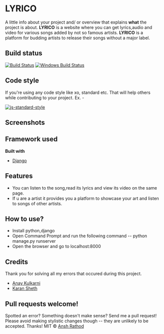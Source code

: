 # LYRICO
A little info about your project and/ or overview that explains **what** the project is about.
**LYRICO** is a website where you can get lyrics,audio and video for various songs added by not so famous artists.
**LYRICO** is a platform for budding artists to release their songs without a major label.

## Build status
[![Build Status](https://travis-ci.org/akashnimare/foco.svg?branch=master)](https://travis-ci.org/akashnimare/foco)
[![Windows Build Status](https://ci.appveyor.com/api/projects/status/github/akashnimare/foco?branch=master&svg=true)](https://ci.appveyor.com/project/akashnimare/foco/branch/master)

## Code style
If you're using any code style like xo, standard etc. That will help others while contributing to your project. Ex. -

[![js-standard-style](https://img.shields.io/badge/code%20style-standard-brightgreen.svg?style=flat)](https://github.com/feross/standard)
 
## Screenshots

## Framework used
<b>Built with</b>
- [Django](https://www.djangoproject.com/)

## Features
- You can listen to the song,read its lyrics and view its video on the same page.
- If u are a artist it provides you a platform to showcase your art and listen to songs of other artists.

## How to use?
- Install python,django
- Open Command Prompt and run the following command
-- python manage.py runserver
- Open the browser and go to localhost:8000 

## Credits
Thank you for solving all my errors that occured during this project.
- [Anay Kulkarni](https://github.com/Anay121)
- [Karan Sheth](https://github.com/Korusuke)

## Pull requests welcome!

Spotted an error? Something doesn't make sense? Send me a pull request! Please avoid making stylistic changes though -- they are unlikely to be accepted. Thanks!
MIT © [Ansh Rathod](https://github.com/anshrathod)
